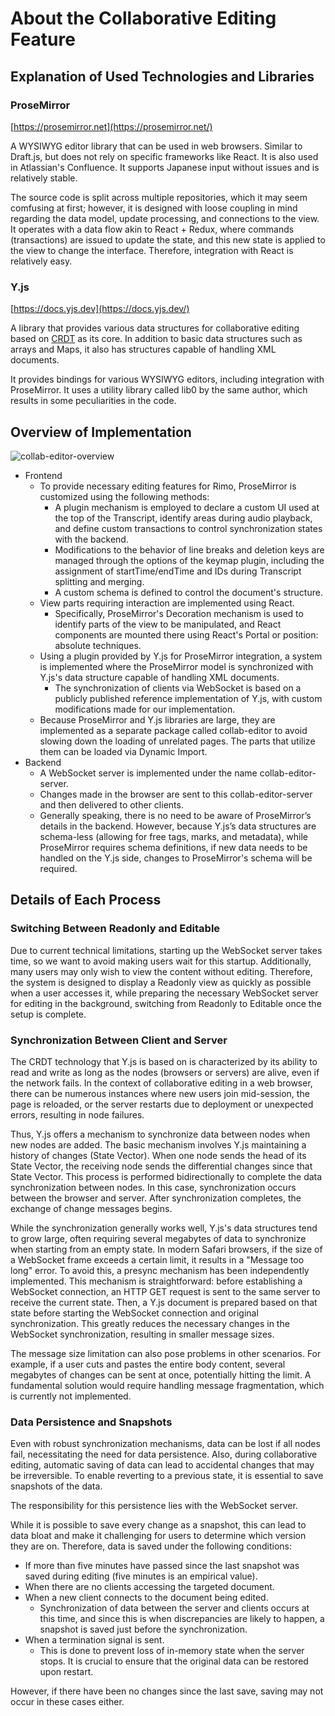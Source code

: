 # About the Collaborative Editing Feature

## Explanation of Used Technologies and Libraries

### ProseMirror

[https://prosemirror.net](https://prosemirror.net/)

A WYSIWYG editor library that can be used in web browsers. Similar to Draft.js, but does not rely on specific frameworks like React. It is also used in Atlassian's Confluence. It supports Japanese input without issues and is relatively stable.

The source code is split across multiple repositories, which it may seem comfusing at first; however, it is designed with loose coupling in mind regarding the data model, update processing, and connections to the view. It operates with a data flow akin to React + Redux, where commands (transactions) are issued to update the state, and this new state is applied to the view to change the interface. Therefore, integration with React is relatively easy.

### Y.js

[https://docs.yjs.dev](https://docs.yjs.dev/)

A library that provides various data structures for collaborative editing based on [CRDT](https://qiita.com/everpeace/items/bb73ec64d3e682279d26) as its core. In addition to basic data structures such as arrays and Maps, it also has structures capable of handling XML documents.

It provides bindings for various WYSIWYG editors, including integration with ProseMirror. It uses a utility library called lib0 by the same author, which results in some peculiarities in the code.

## Overview of Implementation

![collab-editor-overview](https://user-images.githubusercontent.com/17793678/145666435-3e13532a-ec8d-49cf-8301-99c3a09ff49a.png)

- Frontend
  - To provide necessary editing features for Rimo, ProseMirror is customized using the following methods:
    - A plugin mechanism is employed to declare a custom UI used at the top of the Transcript, identify areas during audio playback, and define custom transactions to control synchronization states with the backend.
    - Modifications to the behavior of line breaks and deletion keys are managed through the options of the keymap plugin, including the assignment of startTime/endTime and IDs during Transcript splitting and merging.
    - A custom schema is defined to control the document's structure.
  - View parts requiring interaction are implemented using React.
    - Specifically, ProseMirror's Decoration mechanism is used to identify parts of the view to be manipulated, and React components are mounted there using React's Portal or position: absolute techniques.
  - Using a plugin provided by Y.js for ProseMirror integration, a system is implemented where the ProseMirror model is synchronized with Y.js's data structure capable of handling XML documents.
    - The synchronization of clients via WebSocket is based on a publicly published reference implementation of Y.js, with custom modifications made for our implementation.
  - Because ProseMirror and Y.js libraries are large, they are implemented as a separate package called collab-editor to avoid slowing down the loading of unrelated pages. The parts that utilize them can be loaded via Dynamic Import.
- Backend
  - A WebSocket server is implemented under the name collab-editor-server.
  - Changes made in the browser are sent to this collab-editor-server and then delivered to other clients.
  - Generally speaking, there is no need to be aware of ProseMirror’s details in the backend. However, because Y.js’s data structures are schema-less (allowing for free tags, marks, and metadata), while ProseMirror requires schema definitions, if new data needs to be handled on the Y.js side, changes to ProseMirror's schema will be required.

## Details of Each Process

### Switching Between Readonly and Editable

Due to current technical limitations, starting up the WebSocket server takes time, so we want to avoid making users wait for this startup. Additionally, many users may only wish to view the content without editing. Therefore, the system is designed to display a Readonly view as quickly as possible when a user accesses it, while preparing the necessary WebSocket server for editing in the background, switching from Readonly to Editable once the setup is complete.

### Synchronization Between Client and Server

The CRDT technology that Y.js is based on is characterized by its ability to read and write as long as the nodes (browsers or servers) are alive, even if the network fails. In the context of collaborative editing in a web browser, there can be numerous instances where new users join mid-session, the page is reloaded, or the server restarts due to deployment or unexpected errors, resulting in node failures.

Thus, Y.js offers a mechanism to synchronize data between nodes when new nodes are added. The basic mechanism involves Y.js maintaining a history of changes (State Vector). When one node sends the head of its State Vector, the receiving node sends the differential changes since that State Vector. This process is performed bidirectionally to complete the data synchronization between nodes. In this case, synchronization occurs between the browser and server. After synchronization completes, the exchange of change messages begins.

While the synchronization generally works well, Y.js's data structures tend to grow large, often requiring several megabytes of data to synchronize when starting from an empty state. In modern Safari browsers, if the size of a WebSocket frame exceeds a certain limit, it results in a "Message too long" error. To avoid this, a presync mechanism has been independently implemented. This mechanism is straightforward: before establishing a WebSocket connection, an HTTP GET request is sent to the same server to receive the current state. Then, a Y.js document is prepared based on that state before starting the WebSocket connection and original synchronization. This greatly reduces the necessary changes in the WebSocket synchronization, resulting in smaller message sizes.

The message size limitation can also pose problems in other scenarios. For example, if a user cuts and pastes the entire body content, several megabytes of changes can be sent at once, potentially hitting the limit. A fundamental solution would require handling message fragmentation, which is currently not implemented.

### Data Persistence and Snapshots

Even with robust synchronization mechanisms, data can be lost if all nodes fail, necessitating the need for data persistence. Also, during collaborative editing, automatic saving of data can lead to accidental changes that may be irreversible. To enable reverting to a previous state, it is essential to save snapshots of the data.

The responsibility for this persistence lies with the WebSocket server.

While it is possible to save every change as a snapshot, this can lead to data bloat and make it challenging for users to determine which version they are on. Therefore, data is saved under the following conditions:

- If more than five minutes have passed since the last snapshot was saved during editing (five minutes is an empirical value).
- When there are no clients accessing the targeted document.
- When a new client connects to the document being edited.
  - Synchronization of data between the server and clients occurs at this time, and since this is when discrepancies are likely to happen, a snapshot is saved just before the synchronization.
- When a termination signal is sent.
  - This is done to prevent loss of in-memory state when the server stops. It is crucial to ensure that the original data can be restored upon restart.

However, if there have been no changes since the last save, saving may not occur in these cases either.

